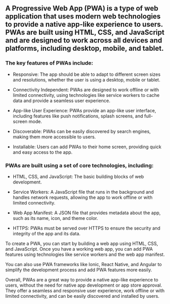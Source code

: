 ## A Progressive Web App (PWA) is a type of web application that uses modern web technologies to provide a native app-like experience to users. PWAs are built using HTML, CSS, and JavaScript and are designed to work across all devices and platforms, including desktop, mobile, and tablet.

### The key features of PWAs include:

- Responsive: The app should be able to adapt to different screen sizes and resolutions, whether the user is using a desktop, mobile or tablet.

- Connectivity Independent: PWAs are designed to work offline or with limited connectivity, using technologies like service workers to cache data and provide a seamless user experience.

- App-like User Experience: PWAs provide an app-like user interface, including features like push notifications, splash screens, and full-screen mode.

- Discoverable: PWAs can be easily discovered by search engines, making them more accessible to users.

- Installable: Users can add PWAs to their home screen, providing quick and easy access to the app.

### PWAs are built using a set of core technologies, including:

- HTML, CSS, and JavaScript: The basic building blocks of web development.

- Service Workers: A JavaScript file that runs in the background and handles network requests, allowing the app to work offline or with limited connectivity.

- Web App Manifest: A JSON file that provides metadata about the app, such as its name, icon, and theme color.

- HTTPS: PWAs must be served over HTTPS to ensure the security and integrity of the app and its data.

To create a PWA, you can start by building a web app using HTML, CSS, and JavaScript. Once you have a working web app, you can add PWA features using technologies like service workers and the web app manifest.

You can also use PWA frameworks like Ionic, React Native, and Angular to simplify the development process and add PWA features more easily.

Overall, PWAs are a great way to provide a native app-like experience to users, without the need for native app development or app store approval. They offer a seamless and responsive user experience, work offline or with limited connectivity, and can be easily discovered and installed by users.